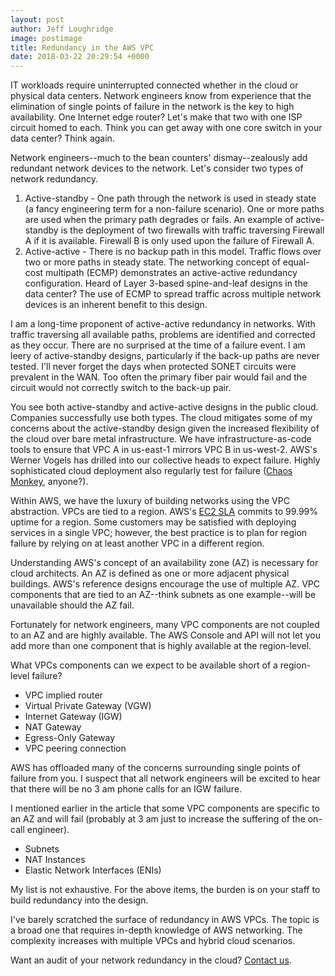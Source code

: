 ```yaml
---
layout: post
author: Jeff Loughridge
image: postimage
title: Redundancy in the AWS VPC
date: 2018-03-22 20:29:54 +0000
---
```

IT workloads require uninterrupted connected whether in the cloud or physical data centers. Network engineers know from experience that the elimination of single points of failure in the network is the key to high availability. One Internet edge router? Let's make that two with  one ISP circuit homed to each. Think you can get away with one core switch in your data center? Think again.

Network engineers--much to the bean counters' dismay--zealously add redundant network devices to the network. Let's consider two types of network redundancy.

1.  Active-standby - One path through the network is used in steady state (a fancy engineering term for a non-failure scenario). One or more paths are used when the primary path degrades or fails. An example of active-standby is the deployment of two firewalls with traffic traversing Firewall A if it is available. Firewall B is only used upon the failure of Firewall A.
2.  Active-active - There is no backup path in this model. Traffic flows over two or more paths in steady state. The networking concept of equal-cost multipath (ECMP) demonstrates an active-active redundancy configuration. Heard of Layer 3-based spine-and-leaf designs in the data center? The use of ECMP to spread traffic across multiple network devices is an inherent benefit to this design.

I am a long-time proponent of active-active redundancy in networks. With traffic traversing all available paths, problems are identified and corrected as they occur. There are no surprised at the time of a failure event. I am leery of active-standby designs, particularly if the back-up paths are never tested. I'll never forget the days when protected SONET circuits were prevalent in the WAN. Too often the primary fiber pair would fail and the circuit would not correctly switch to the back-up pair. 

You see both active-standby and active-active designs in the public cloud.  Companies successfully use both types. The cloud mitigates some of my concerns about the active-standby design given the increased flexibility of the cloud over bare metal infrastructure. We have infrastructure-as-code tools to ensure that VPC A in us-east-1 mirrors VPC B in us-west-2. AWS's Werner Vogels has drilled into our collective heads to expect failure. Highly sophisticated cloud deployment also regularly test for failure ([Chaos Monkey](https://en.wikipedia.org/wiki/Chaos_Monkey), anyone?).

Within AWS, we have the luxury of building networks using the VPC abstraction. VPCs are tied to a region. AWS's [EC2 SLA](https://aws.amazon.com/ec2/sla/ "Amazon Compute Service Level Agreement") commits to 99.99% uptime for a region.  Some customers may be satisfied with deploying services in a single VPC; however, the best practice is to plan for region failure by relying on at least another VPC in a different region.

Understanding AWS's concept of an availability zone (AZ) is necessary for cloud architects. An AZ is defined as one or more adjacent physical buildings. AWS's reference designs encourage the use of multiple AZ. VPC components that are tied to an AZ--think subnets as one example--will be unavailable should the AZ fail.

Fortunately for network engineers, many VPC components are not coupled to an AZ and are highly available. The AWS Console and API will not let you add more than one component that is highly available at the region-level.

What VPCs components can we expect to be available short of a region-level failure?

* VPC implied router
* Virtual Private Gateway (VGW)
* Internet Gateway (IGW)
* NAT Gateway
* Egress-Only Gateway
* VPC peering connection

AWS has offloaded many of the concerns surrounding single points of failure from you. I suspect that all network engineers will be excited to hear that there will be no 3 am phone calls for an IGW failure.

I mentioned earlier in the article that some VPC components are specific to an AZ and will fail (probably at 3 am just to increase the suffering of the on-call engineer).

* Subnets
* NAT Instances
* Elastic Network Interfaces (ENIs)

My list is not exhaustive. For the above items, the burden is on your staff to build redundancy into the design.

I've barely scratched the surface of redundancy in AWS VPCs. The topic is a broad one that requires in-depth knowledge of AWS networking. The complexity increases with multiple VPCs and hybrid cloud scenarios.

Want an audit of your network redundancy in the cloud? [Contact us](https://konekti.us/#contact-us "Contact Konekti").